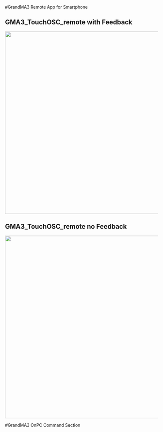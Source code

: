 #GrandMA3 Remote App for Smartphone
## GMA3_TouchOSC_remote with Feedback
<img src="https://github.com/imhofroger/GMA3_TouchOSC_remote/blob/3a06e0b26352ad7707f549106861ea78752e0bb2/img/GrandMA3-Remote_Phone.png" height="600px">

## GMA3_TouchOSC_remote no Feedback
<img src="https://github.com/imhofroger/GMA3_TouchOSC_remote/blob/3a06e0b26352ad7707f549106861ea78752e0bb2/img/GrandMA3-Remote_Phone-noFB.png" height="600px">

#GrandMA3 OnPC Command Section
